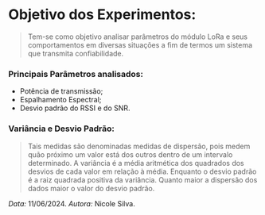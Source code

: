 # Objetivo dos Experimentos:

> Tem-se como objetivo analisar parâmetros do módulo LoRa e seus comportamentos em diversas situações a fim de termos um sistema que transmita confiabilidade.

### Principais Parâmetros analisados: 

 - Potência de transmissão; 
 - Espalhamento Espectral;
 - Desvio padrão do RSSI e do SNR.
 
### Variância e Desvio Padrão:

 > Tais medidas são denominadas medidas de dispersão, pois medem  quão próximo um valor está dos outros dentro de um intervalo determinado. A variância é a média aritmética dos quadrados dos desvios de cada valor em relação à média. Enquanto o desvio padrão é a raiz quadrada positiva da variância. Quanto maior a dispersão dos dados maior o valor do desvio padrão.



*Data:* 11/06/2024.
*Autora:* Nicole Silva.

